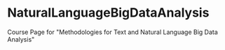 # NaturalLanguageBigDataAnalysis
Course Page for "Methodologies for Text and Natural Language Big Data Analysis"
